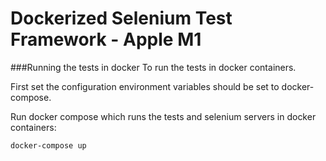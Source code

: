 # Dockerized Selenium Test Framework - Apple M1

###Running the tests in docker
To run the tests in docker containers.

First set the configuration environment variables should be set to docker-compose.

Run docker compose which runs the tests and selenium servers in docker containers:

`docker-compose up`

